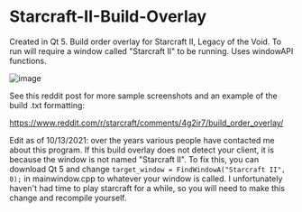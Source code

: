 # Starcraft-II-Build-Overlay

Created in Qt 5. Build order overlay for Starcraft II, Legacy of the Void.  To run will require a window called "Starcraft II" to be running.  Uses windowAPI functions.

![image](https://user-images.githubusercontent.com/16945020/137110069-0ced64c8-e2e1-447d-8d28-ee32cb4a948e.png)

See this reddit post for more sample screenshots and an example of the build .txt formatting:

https://www.reddit.com/r/starcraft/comments/4g2ir7/build_order_overlay/

Edit as of 10/13/2021: over the years various people have contacted me about this program.  If this build overlay does not detect your client, it is because the window is not named "Starcraft II".  To fix this, you can download Qt 5 and change `target_window = FindWindowA("Starcraft II", 0);` in mainwindow.cpp to whatever your window is called.  I unfortunately haven't had time to play starcraft for a while, so you will need to make this change and recompile yourself.

